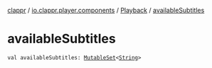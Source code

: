 [clappr](../../index.md) / [io.clappr.player.components](../index.md) / [Playback](index.md) / [availableSubtitles](./available-subtitles.md)

# availableSubtitles

`val availableSubtitles: `[`MutableSet`](https://kotlinlang.org/api/latest/jvm/stdlib/kotlin.collections/-mutable-set/index.html)`<`[`String`](https://kotlinlang.org/api/latest/jvm/stdlib/kotlin/-string/index.html)`>`
